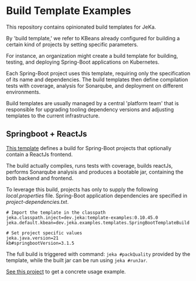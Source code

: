 # Build Template Examples

This repository contains opinionated build templates for JeKa.

By 'build template,' we refer to KBeans already configured for building a certain kind of projects by setting specific parameters.

For instance, an organization might create a build template for building, testing, and deploying Spring-Boot applications on Kubernetes.

Each Spring-Boot project uses this template, requiring only the specification of its name and dependencies. 
The build templates then define compilation tests with coverage, analysis for Sonarqube, and deployment on different environments.

Build templates are usually managed by a central 'platform team' that is responsible for upgrading tooling dependency versions 
and adjusting templates to the current infrastructure.

## Springboot + ReactJs

[This template](jeka-src/SpringBootTemplateBuild.java) defines a build for 
Spring-Boot projects that optionally contain a ReactJs frontend.

The build actually compiles, runs tests with coverage, builds reactJs, performs Sonarqube analysis and produces a bootable jar,
containing the both backend and frontend.

To leverage this build, projects has only to supply the following *local.properties* file. Spring-Boot application dependencies 
are specified in *project-dependencies.txt*.

```properties
# Import the template in the classpath
jeka.classpath.inject=dev.jeka:template-examples:0.10.45.0
jeka.default.kbean=dev.jeka.examples.templates.SpringBootTemplateBuild

# Set project specific values
jeka.java.version=21
kb#springbootVersion=3.1.5
```

The full build is triggered with command: `jeka #packQuality` provided by the template, while the built jar 
can be run using `jeka #runJar`.

[See this project](https://github.com/jeka-dev/working-examples/tree/master/templated) to get a concrete usage example.




